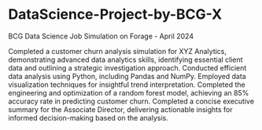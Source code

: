 # DataScience-Project-by-BCG-X
BCG Data Science Job Simulation on Forage - April 2024 


Completed a customer churn analysis simulation for XYZ Analytics, demonstrating advanced data analytics skills, identifying essential client data and outlining a strategic investigation approach.
Conducted efficient data analysis using Python, including Pandas and NumPy. Employed data visualization techniques for insightful trend interpretation.
Completed the engineering and optimization of a random forest model, achieving an 85% accuracy rate in predicting customer churn.
Completed a concise executive summary for the Associate Director, delivering actionable insights for informed decision-making based on the analysis.
